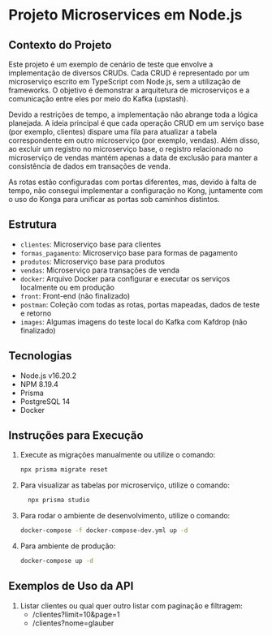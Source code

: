 # Projeto Microservices em Node.js

## Contexto do Projeto

Este projeto é um exemplo de cenário de teste que envolve a implementação de diversos CRUDs. Cada CRUD é representado por um microserviço escrito em TypeScript com Node.js, sem a utilização de frameworks. O objetivo é demonstrar a arquitetura de microserviços e a comunicação entre eles por meio do Kafka (upstash).

Devido a restrições de tempo, a implementação não abrange toda a lógica planejada. A ideia principal é que cada operação CRUD em um serviço base (por exemplo, clientes) dispare uma fila para atualizar a tabela correspondente em outro microserviço (por exemplo, vendas). Além disso, ao excluir um registro no microserviço base, o registro relacionado no microserviço de vendas mantém apenas a data de exclusão para manter a consistência de dados em transações de venda.

As rotas estão configuradas com portas diferentes, mas, devido à falta de tempo, não consegui implementar a configuração no Kong, juntamente com o uso do Konga para unificar as portas sob caminhos distintos.

## Estrutura

- `clientes`: Microserviço base para clientes
- `formas_pagamento`: Microserviço base para formas de pagamento
- `produtos`: Microserviço base para produtos
- `vendas`: Microserviço para transações de venda
- `docker`: Arquivo Docker para configurar e executar os serviços localmente ou em produção
- `front`: Front-end (não finalizado)
- `postman`: Coleção com todas as rotas, portas mapeadas, dados de teste e retorno
- `images`: Algumas imagens do teste local do Kafka com Kafdrop (não finalizado)

## Tecnologias

- Node.js v16.20.2
- NPM 8.19.4
- Prisma
- PostgreSQL 14
- Docker

## Instruções para Execução

1. Execute as migrações manualmente ou utilize o comando:
   ```bash
   npx prisma migrate reset
2. Para visualizar as tabelas por microserviço, utilize o comando:
     ```bash
       npx prisma studio
3. Para rodar o ambiente de desenvolvimento, utilize o comando:
    ```bash
   docker-compose -f docker-compose-dev.yml up -d
4. Para ambiente de produção:
   ```bash
   docker-compose up -d

## Exemplos de Uso da API
1. Listar clientes ou qual quer outro listar com paginação e filtragem:
    - /clientes?limit=10&page=1
    - /clientes?nome=glauber